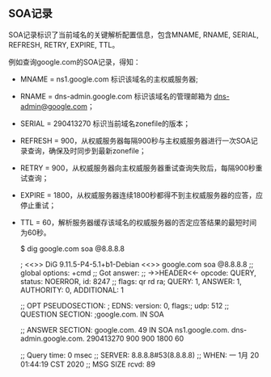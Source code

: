 ## SOA记录 

SOA记录标识了当前域名的关键解析配置信息，包含MNAME, RNAME, SERIAL, REFRESH, RETRY, EXPIRE, TTL。

例如查询google.com的SOA记录，得知：
- MNAME = ns1.google.com 标识该域名的主权威服务器; 
- RNAME = dns-admin.google.com 标识该域名的管理邮箱为 dns-admin@google.com；
- SERIAL = 290413270 标识当前域名zonefile的版本；
- REFRESH = 900，从权威服务器每隔900秒与主权威服务器进行一次SOA记录查询，确保及时同步到最新zonefile；
- RETRY = 900，从权威服务器向主权威服务器重试查询失败后，每隔900秒重试查询；
- EXPIRE = 1800，从权威服务器连续1800秒都得不到主权威服务器的应答，应停止重试；
- TTL = 60，解析服务器缓存该域名的权威服务器的否定应答结果的最短时间为60秒。


    $ dig google.com  soa @8.8.8.8

    ; <<>> DiG 9.11.5-P4-5.1+b1-Debian <<>> google.com soa @8.8.8.8
    ;; global options: +cmd
    ;; Got answer:
    ;; ->>HEADER<<- opcode: QUERY, status: NOERROR, id: 8247
    ;; flags: qr rd ra; QUERY: 1, ANSWER: 1, AUTHORITY: 0, ADDITIONAL: 1

    ;; OPT PSEUDOSECTION:
    ; EDNS: version: 0, flags:; udp: 512
    ;; QUESTION SECTION:
    ;google.com.            IN  SOA

    ;; ANSWER SECTION:
    google.com.     49  IN  SOA ns1.google.com. dns-admin.google.com. 290413270 900 900 1800 60

    ;; Query time: 0 msec
    ;; SERVER: 8.8.8.8#53(8.8.8.8)
    ;; WHEN: 一 1月 20 01:44:19 CST 2020
    ;; MSG SIZE  rcvd: 89
